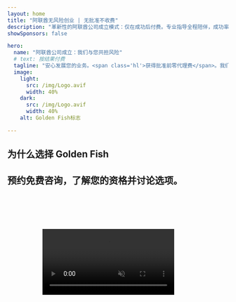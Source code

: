 ```yaml
---
layout: home
title: "阿联酋无风险创业 | 无批准不收费"
description: "革新性的阿联酋公司成立模式：仅在成功后付费。专业指导全程陪伴，成功率超过90%。"
showSponsors: false

hero:
  name: "阿联酋公司成立：我们与您共担风险"
  # text: 按结果付费
  tagline: "安心发展您的业务。<span class='hl'>获得批准前零代理费</span>。我们只在您获得成果后收费。"
  image:
    light:
      src: /img/Logo.avif
      width: 40%
    dark:
      src: /img/Logo.avif
      width: 40%
    alt: Golden Fish标志

---
```


<FeatureBlock :card="{
  title: '您的优势 — 我们的责任',
  details: '阿联酋为寻求有利商业环境的国际企业家和投资者提供众多优势。\n\n* 低税率：仅9%公司税和5%增值税，无个人所得税\n* 100%外资所有权：无需本地合作伙伴，完全控制您的公司\n* 无货币管制：利润汇回和货币兑换不受限制\n\n[查看完整列表](/uae-business/company-registration/benefits-problems#benefits-of-doing-business-in-the-uae)',
  link: '/uae-business/company-registration/benefits-problems#benefits-of-doing-business-in-the-uae',
  src: {
    light: '/img/iStock-2051326997.avif',
    dark: '/img/iStock-1448478309.jpg',
    width: '100%'
  },
  inversion: false
}" />

<FeatureBlock :card="{
  title: '我们共同应对的挑战',
  details: '虽然阿联酋提供诸多优势，但企业在建立运营时应注意潜在挑战。\n\n* 复杂的监管环境：各酋长国和自由区的法规不同\n* 经济实质要求：某些活动需要本地员工和实体办公空间\n* 高初始成本：注册费、文件费和强制性办公室租金\n\n[查看完整列表](/uae-business/company-registration/benefits-problems#disadvantages-of-doing-business-in-the-uae)',
  link: '/uae-business/company-registration/benefits-problems#disadvantages-of-doing-business-in-the-uae',
  src: {
    light: '/img/iStock-1299393716.avif',
    dark: '/img/iStock-2149731304.avif',
    width: '100%'
  },
  inversion: true
}" />

<FeatureBlock :card="{
  title: '全程支持：与您同行每一步',
  details: '完整指导在**自由区、离岸、大陆、分公司**设立公司。\n\n* 自由区和大陆均可100%外资所有权\n* 低税率 - 仅9%公司税\n* 无货币管制 - 轻松资本汇回\n\n[了解更多](/uae-business/company-registration/overview)',
  link: '/uae-business/company-registration/overview',
  src: {
    light: '/video/iStock-1204982076.mp4',
    dark: '/video/iStock-1269162753.mp4',
    width: '100%'
  },
  inversion: false
}" />

<FeatureCards :features="[
  {
    title: '银行账户开立',
    details: '轻松在阿联酋信誉银行开立商业或个人**银行账户**。',
    items: [
      '政府审批的全程PRO服务',
      '完整银行服务包设置',
      '96%成功率'
    ],
    linkText: '了解更多',
    link: '/uae-business/offer/banking/',
    icon: {
      light: '/img/iStock-2153786564.avif',
      dark: '/img/iStock-2166793628.avif',
      alt: '银行服务'
    }
  },
  {
    title: 'Golden Visa和居留',
    details: '通过无缝申请流程获取阿联酋**Golden Visa**长期居留。',
    items: [
      '**无需每6个月入境阿联酋**',
      '10年有效期，符合条件可续签',
      '92%成功率'
    ],
    linkText: '了解更多',
    link: '/uae-business/offer/golden-visa/',
    icon: {
      light: '/img/iStock-1312241253.avif',
      dark: '/img/ILONMASKID.webp',
      alt: '签证服务'
    }
  },
  {
    title: '探索更多企业服务',
    details: '',
    items: [],
    linkText: '了解更多',
    link: '/uae-business/company-registration/insights/incorporation-steps',
    icon: {
      light: '/img/iStock-473502112.avif',
      dark: '/img/iStock-1160827423.avif',
      alt: '更多服务'
    }
  }
]" />

## 为什么选择 Golden Fish

<BenefitsList :features="[
  {
    icon: '🏢',
    title: '阿联酋本地专业知识',
    text: '迪拜专业团队为您提供全程专业指导。'
  },
  {
    icon: '📊',
    title: '成功率有目共睹',
    text: '通过我们的优质服务，签证、银行账户和公司注册的审批成功率超过90%，已成功办理数百个案例。'
  },
  {
    icon: '💸',
    title: '**成功付费制**',
    text: '[仅在获批后收费](/uae-business/benefits/success-based-fees)。完全透明，绝无隐藏费用。'
  },
]" />

## 预约免费咨询，了解您的资格并讨论选项。

<video  autoplay muted playsinline style="padding: 80px" >
  <source src="/img/iStock-2185906461.mp4" type="video/mp4">
</video>

<ContactFormModal 
  formName="Golden Visa [offer]" 
  buttonText="获取免费咨询" 
  categoryLabel="所需支持级别：*" 
  categoryPlaceholderText="选择您的支持级别"
  messageLabel="帮助我们为您的咨询做准备（建议填写）"
  messagePlaceholderText="告诉我们您的偏好、家庭成员、时间安排或任何具体问题"
  :services="[
  '基础套餐 — 仅包含必要文件和咨询',
  '标准套餐 — 完整文件准备和主要阶段指导',
  '全面套餐 — 全程服务管理，您只需最少参与',
  '定制套餐 — 需要讨论具体细节和特殊要求',
  ]"/>

<!-- <ImageGrid :images="[
  { src: '/img/ILONMASKID.webp', href: './immigration.md', alt: '阿联酋移民' },
  { src: '/img/ILONMASKID.webp', href: './immigration.md', alt: '阿联酋移民' },
]"/> -->